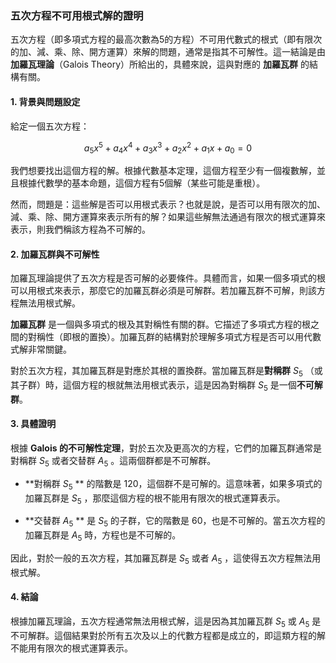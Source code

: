 ### **五次方程不可用根式解的證明**

五次方程（即多項式方程的最高次數為5的方程）不可用代數式的根式（即有限次的加、減、乘、除、開方運算）來解的問題，通常是指其不可解性。這一結論是由 **加羅瓦理論**（Galois Theory）所給出的，具體來說，這與對應的 **加羅瓦群** 的結構有關。

#### **1. 背景與問題設定**

給定一個五次方程：


```math
a_5 x^5 + a_4 x^4 + a_3 x^3 + a_2 x^2 + a_1 x + a_0 = 0
```


我們想要找出這個方程的解。根據代數基本定理，這個方程至少有一個複數解，並且根據代數學的基本命題，這個方程有5個解（某些可能是重根）。

然而，問題是：這些解是否可以用根式表示？也就是說，是否可以用有限次的加、減、乘、除、開方運算來表示所有的解？如果這些解無法通過有限次的根式運算來表示，則我們稱該方程為不可解的。

#### **2. 加羅瓦群與不可解性**

加羅瓦理論提供了五次方程是否可解的必要條件。具體而言，如果一個多項式的根可以用根式來表示，那麼它的加羅瓦群必須是可解群。若加羅瓦群不可解，則該方程無法用根式解。

**加羅瓦群** 是一個與多項式的根及其對稱性有關的群。它描述了多項式方程的根之間的對稱性（即根的置換）。加羅瓦群的結構對於理解多項式方程是否可以用代數式解非常關鍵。

對於五次方程，其加羅瓦群是對應於其根的置換群。當加羅瓦群是**對稱群**  $`S_5`$ （或其子群）時，這個方程的根就無法用根式表示，這是因為對稱群  $`S_5`$  是一個**不可解群**。

#### **3. 具體證明**

根據 **Galois 的不可解性定理**，對於五次及更高次的方程，它們的加羅瓦群通常是對稱群  $`S_5`$  或者交替群  $`A_5`$ 。這兩個群都是不可解群。

- **對稱群  $`S_5`$ ** 的階數是 120，這個群不是可解的。這意味著，如果多項式的加羅瓦群是  $`S_5`$ ，那麼這個方程的根不能用有限次的根式運算表示。

- **交替群  $`A_5`$ ** 是  $`S_5`$  的子群，它的階數是 60，也是不可解的。當五次方程的加羅瓦群是  $`A_5`$  時，方程也是不可解的。

因此，對於一般的五次方程，其加羅瓦群是  $`S_5`$  或者  $`A_5`$ ，這使得五次方程無法用根式解。

#### **4. 結論**

根據加羅瓦理論，五次方程通常無法用根式解，這是因為其加羅瓦群  $`S_5`$  或  $`A_5`$  是不可解群。這個結果對於所有五次及以上的代數方程都是成立的，即這類方程的解不能用有限次的根式運算表示。